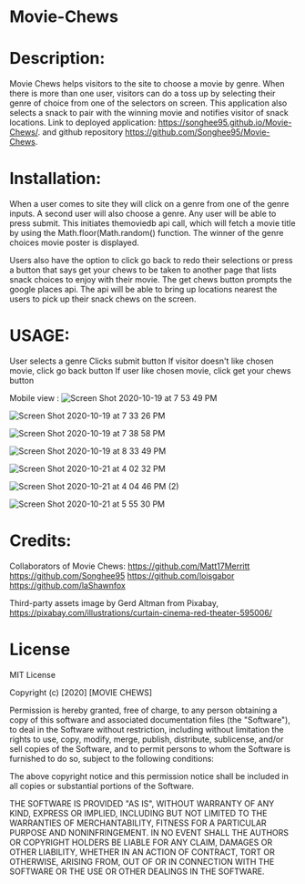 # Movie-Chews

# Description:

 Movie Chews helps visitors to the site to choose a movie by genre. When there is more than one user, visitors can do a toss up by selecting their genre of choice from one of the selectors on screen. This application also  selects a snack to pair with the winning movie and notifies visitor of snack locations.
 Link to deployed application: https://songhee95.github.io/Movie-Chews/. and github repository https://github.com/Songhee95/Movie-Chews.

# Installation:
 When a user comes to site they will click on a genre from one of the genre inputs.
 A second user will also choose a genre. Any user will be able to press submit. This initiates themoviedb api call, which will fetch a movie title by using the Math.floor(Math.random() function. The winner of the genre choices movie poster is displayed.

Users also have the option to click go back to redo their selections or press a button that says get your chews to be taken to another page that lists snack choices to enjoy with their movie. The get chews button prompts the google places api. The api will be able to bring up locations nearest the users to pick up their snack chews on the screen.


# USAGE:
 
  User selects a genre
  Clicks submit button
  If visitor doesn't like chosen movie, click go back button
  If user like chosen movie, click get your chews button

  

 Mobile view :
 ![Screen Shot 2020-10-19 at 7 53 49 PM](https://user-images.githubusercontent.com/68311688/96524620-c6f6b600-1246-11eb-88c5-88cda6999b8a.png)
 
 ![Screen Shot 2020-10-19 at 7 33 26 PM](https://user-images.githubusercontent.com/68311688/96524837-54d2a100-1247-11eb-8dea-ee1f8470871b.png)

![Screen Shot 2020-10-19 at 7 38 58 PM](https://user-images.githubusercontent.com/68311688/96524762-23f26c00-1247-11eb-9388-15b4ec1f922e.png)

![Screen Shot 2020-10-19 at 8 33 49 PM](https://user-images.githubusercontent.com/68311688/96526026-7a14de80-124a-11eb-9965-f7133a3be835.png)

![Screen Shot 2020-10-21 at 4 02 32 PM](https://user-images.githubusercontent.com/68311688/96786813-ca14b200-13be-11eb-813d-04a1676dcc2c.png)

![Screen Shot 2020-10-21 at 4 04 46 PM (2)](https://user-images.githubusercontent.com/68311688/96786838-d26ced00-13be-11eb-84f8-53dc2ef5bbef.png)

![Screen Shot 2020-10-21 at 5 55 30 PM](https://user-images.githubusercontent.com/68311688/96791692-e4eb2480-13c6-11eb-849e-d86cf2be81e7.png)



# Credits:

 Collaborators of Movie Chews:
  https://github.com/Matt17Merritt
  https://github.com/Songhee95
  https://github.com/loisgabor
  https://github.com/laShawnfox

  Third-party assets image by Gerd Altman from Pixabay,  https://pixabay.com/illustrations/curtain-cinema-red-theater-595006/


# License
  MIT License

Copyright (c) [2020] [MOVIE CHEWS]

Permission is hereby granted, free of charge, to any person obtaining a copy
of this software and associated documentation files (the "Software"), to deal
in the Software without restriction, including without limitation the rights
to use, copy, modify, merge, publish, distribute, sublicense, and/or sell
copies of the Software, and to permit persons to whom the Software is
furnished to do so, subject to the following conditions:

The above copyright notice and this permission notice shall be included in all
copies or substantial portions of the Software.

THE SOFTWARE IS PROVIDED "AS IS", WITHOUT WARRANTY OF ANY KIND, EXPRESS OR
IMPLIED, INCLUDING BUT NOT LIMITED TO THE WARRANTIES OF MERCHANTABILITY,
FITNESS FOR A PARTICULAR PURPOSE AND NONINFRINGEMENT. IN NO EVENT SHALL THE
AUTHORS OR COPYRIGHT HOLDERS BE LIABLE FOR ANY CLAIM, DAMAGES OR OTHER
LIABILITY, WHETHER IN AN ACTION OF CONTRACT, TORT OR OTHERWISE, ARISING FROM,
OUT OF OR IN CONNECTION WITH THE SOFTWARE OR THE USE OR OTHER DEALINGS IN THE
SOFTWARE.


